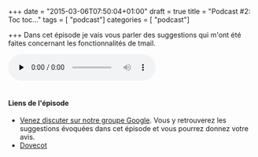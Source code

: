 +++
date = "2015-03-06T07:50:04+01:00"
draft = true
title = "Podcast #2: Toc toc..."
tags = [ "podcast"]
categories = [ "podcast"]

+++
Dans cet épisode je vais vous parler des suggestions qui m'ont été faites concernant les fonctionnalités de tmail.
<div class="player">
    <audio controls preload="none">
        <!-- Audio files -->
        <source src="//podcasts.toorop.fr/tmail/enclosures/tmail-devcast-ep2.mp3" type="audio/mp3">
        <!-- Fallback for browsers that don't support the <audio> element -->
        <div>
            <a href="//podcasts.toorop.fr/tmail/enclosures/tmail-devcast-ep2.mp3">Download</a>
        </div>
    </audio>
</div>
<br>
<!--more-->

#### Liens de l'épisode

* [Venez discuter sur notre groupe Google](https://groups.google.com/forum/?hl=fr#!forum/tmail-dev). Vous y retrouverez les suggestions évoquées dans cet épisode et vous pourrez donnez votre avis.
* [Dovecot](http://www.dovecot.org/)

